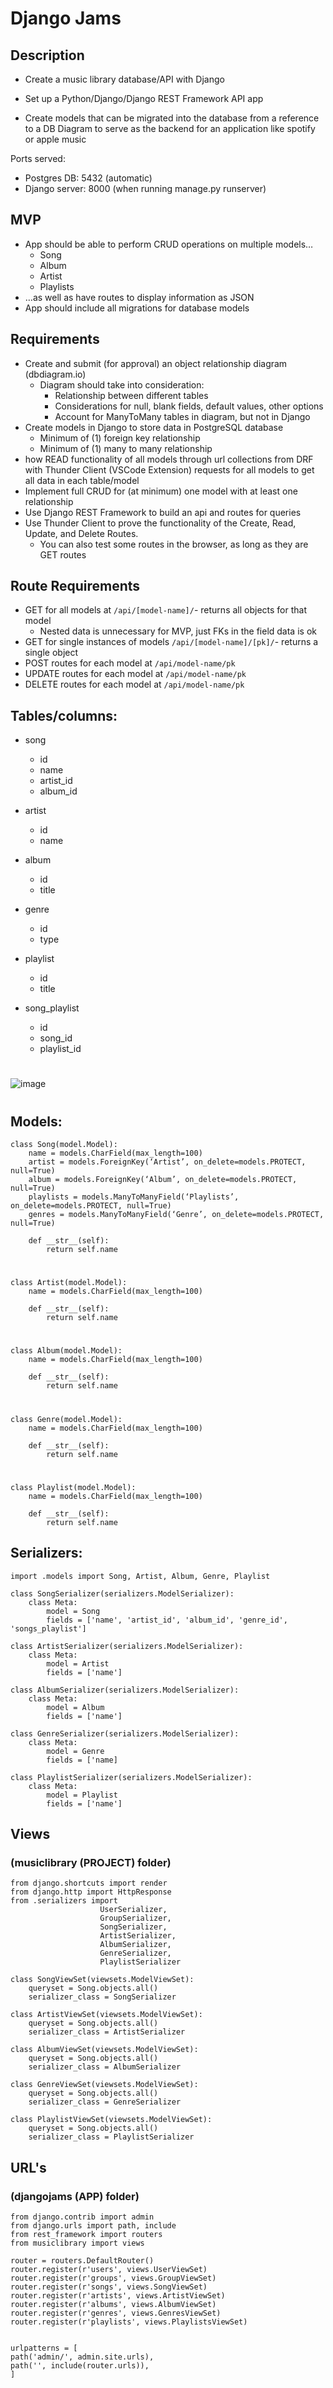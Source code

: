 # **Django Jams**

## **Description**
- Create a music library database/API with Django

- Set up a Python/Django/Django REST Framework API app
- Create models that can be migrated into the database from a reference to a DB Diagram to serve as the backend for an application like spotify or apple music

Ports served:
- Postgres DB: 5432 (automatic)
- Django server: 8000 (when running manage.py runserver)

## **MVP**
- App should be able to perform CRUD operations on multiple models…
    - Song
    - Album
    - Artist
    - Playlists
- …as well as have routes to display information as JSON
- App should include all migrations for database models

## **Requirements**
- Create and submit (for approval) an object relationship diagram (dbdiagram.io)
	- Diagram should take into consideration:
		- Relationship between different tables
		- Considerations for null, blank fields, default values, other options
		- Account for ManyToMany tables in diagram, but not in Django
- Create models in Django to store data in PostgreSQL database
	- Minimum of (1) foreign key relationship
	- Minimum of (1) many to many relationship
- how READ functionality of all models through url collections from DRF with Thunder Client (VSCode Extension) requests for all models to get all data in each table/model
- Implement full CRUD for (at minimum) one model with at least one relationship
- Use Django REST Framework to build an api and routes for queries
- Use Thunder Client to prove the functionality of the Create, Read, Update, and Delete Routes.
	- You can also test some routes in the browser, as long as they are GET routes

## **Route Requirements**
- GET for all models at `/api/[model-name]/`- returns all objects for that model
	- Nested data is unnecessary for MVP, just FKs in the field data is ok
- GET for single instances of models `/api/[model-name]/[pk]/`- returns a single object
- POST routes for each model at `/api/model-name/pk`
- UPDATE routes for each model at `/api/model-name/pk`
- DELETE routes for each model at `/api/model-name/pk`

## **Tables/columns:**

- song
	- id
	- name
	- artist_id
	- album_id

- artist
	- id
	- name

- album
	- id
	- title

- genre
	- id
	- type

- playlist
	- id
	- title

- song_playlist
	- id
    - song_id
    - playlist_id
#
![image](img/diagram-01.png)
#
## **Models:**

    class Song(model.Model):
        name = models.CharField(max_length=100)
        artist = models.ForeignKey(‘Artist’, on_delete=models.PROTECT, null=True)
        album = models.ForeignKey(‘Album’, on_delete=models.PROTECT, null=True)
        playlists = models.ManyToManyField(‘Playlists’, on_delete=models.PROTECT, null=True)
        genres = models.ManyToManyField(‘Genre’, on_delete=models.PROTECT, null=True)

        def __str__(self):
            return self.name
#
    class Artist(model.Model):
        name = models.CharField(max_length=100)

        def __str__(self):
            return self.name
#
    class Album(model.Model):
        name = models.CharField(max_length=100)

        def __str__(self):
            return self.name
#
    class Genre(model.Model):
        name = models.CharField(max_length=100)

        def __str__(self):
            return self.name
#
    class Playlist(model.Model):
        name = models.CharField(max_length=100)

        def __str__(self):
            return self.name

## **Serializers:**
    import .models import Song, Artist, Album, Genre, Playlist

    class SongSerializer(serializers.ModelSerializer):
        class Meta:
            model = Song
            fields = ['name', 'artist_id', 'album_id', 'genre_id', 'songs_playlist']
    
    class ArtistSerializer(serializers.ModelSerializer):
        class Meta:
            model = Artist
            fields = ['name']

    class AlbumSerializer(serializers.ModelSerializer):
        class Meta:
            model = Album
            fields = ['name']
    
    class GenreSerializer(serializers.ModelSerializer):
        class Meta:
            model = Genre
            fields = ['name]

    class PlaylistSerializer(serializers.ModelSerializer):
        class Meta:
            model = Playlist
            fields = ['name']



## **Views**
### **(musiclibrary (PROJECT) folder)**

    from django.shortcuts import render
    from django.http import HttpResponse
    from .serializers import 
                        UserSerializer, 
                        GroupSerializer, 
                        SongSerializer, 
                        ArtistSerializer, 
                        AlbumSerializer,
                        GenreSerializer,
                        PlaylistSerializer

    class SongViewSet(viewsets.ModelViewSet):
        queryset = Song.objects.all()
        serializer_class = SongSerializer
    
    class ArtistViewSet(viewsets.ModelViewSet):
        queryset = Song.objects.all()
        serializer_class = ArtistSerializer
    
    class AlbumViewSet(viewsets.ModelViewSet):
        queryset = Song.objects.all()
        serializer_class = AlbumSerializer
    
    class GenreViewSet(viewsets.ModelViewSet):
        queryset = Song.objects.all()
        serializer_class = GenreSerializer
    
    class PlaylistViewSet(viewsets.ModelViewSet):
        queryset = Song.objects.all()
        serializer_class = PlaylistSerializer


## **URL's**
### **(djangojams (APP) folder)**

    from django.contrib import admin
    from django.urls import path, include
    from rest_framework import routers
    from musiclibrary import views

    router = routers.DefaultRouter()
    router.register(r'users', views.UserViewSet)
    router.register(r'groups', views.GroupViewSet)
    router.register(r'songs', views.SongViewSet)
    router.register(r'artists', views.ArtistViewSet)
    router.register(r'albums', views.AlbumViewSet)
    router.register(r'genres', views.GenresViewSet)
    router.register(r'playlists', views.PlaylistsViewSet)


    urlpatterns = [
    path('admin/', admin.site.urls),
    path('', include(router.urls)),
    ]